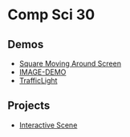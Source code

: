 # Comp Sci 30

## Demos
- [Square Moving Around Screen](square-moving1)
- [IMAGE-DEMO](Image-demo)
- [TrafficLight](traffic-light)

## Projects
- [Interactive Scene](interactive-scene)